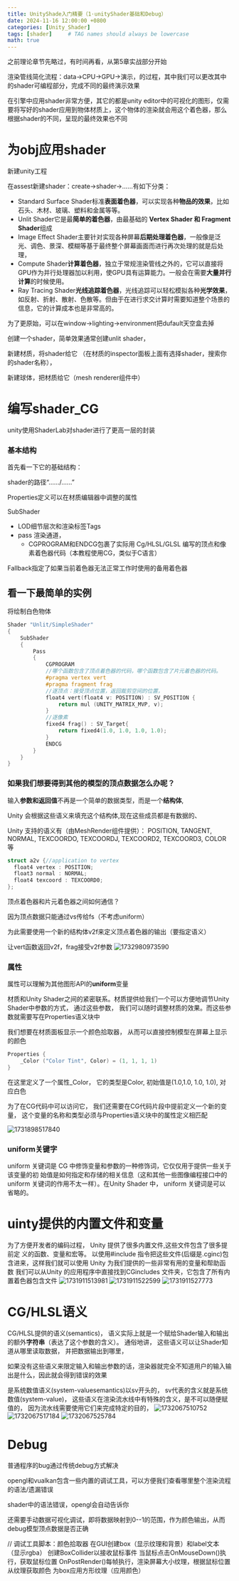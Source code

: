 ```yaml
---
title: UnityShade入门精要（1·unityShader基础和Debug）
date: 2024-11-16 12:00:00 +0800
categories: [Unity_Shader]
tags: [shader]     # TAG names should always be lowercase
math: true
---
```

之前理论章节先略过，有时间再看，从第5章实战部分开始

渲染管线简化流程：data->CPU->GPU->演示，的过程，其中我们可以更改其中的shader可编程部分，完成不同的最终演示效果

在引擎中应用shader非常方便，其它的都是unity editor中的可视化的图形，仅需要将写好的shader应用到物体材质上，这个物体的渲染就会用这个着色器，那么根据shader的不同，呈现的最终效果也不同

# 为obj应用shader

新建unity工程

在assest新建shader：create->shader->……有如下分类：

* Standard Surface Shader标准**表面着色器**，可以实现各种**物品的效果**，比如石头、木材、玻璃、塑料和金属等等。
* Unlit Shader它是最**简单的着色器**，由最基础的 **Vertex Shader 和 Fragment Shader**组成
* Image Effect Shader主要针对实现各种屏幕**后期处理着色器**，一般像是泛光、调色、景深、模糊等基于最终整个屏幕画面而进行再次处理的就是后处理，
* Compute Shader**计算着色器**，独立于常规渲染管线之外的，它可以直接将GPU作为并行处理器加以利用，使GPU具有运算能力。一般会在需要**大量并行计算**的时候使用。
* Ray Tracing Shader**光线追踪着色器**，光线追踪可以轻松模拟各种**光学效果**，如反射、折射、散射、色散等。但由于在进行求交计算时需要知道整个场景的信息，它的计算成本也是非常高的。

为了更原始，可以在window->lighting->environment把dufault天空盒去掉

创建一个shader，简单效果通常创建unlit shader，

新建材质，将shader给它 （在材质的inspector面板上面有选择shader，搜索你的shader名称），

新建球体，把材质给它（mesh renderer组件中）

# 编写shader_CG

unity使用ShaderLab对shader进行了更高一层的封装

### 基本结构

首先看一下它的基础结构：

shader的路径“……/……”

Properties定义可以在材质编辑器中调整的属性

SubShader

* LOD细节层次和渲染标签Tags
* pass 渲染通道，
  * CGPROGRAM和ENDCG包裹了实际用 Cg/HLSL/GLSL 编写的顶点和像素着色器代码（本教程使用CG，类似于C语言）

Fallback指定了如果当前着色器无法正常工作时使用的备用着色器

## 看一下最简单的实例

将绘制白色物体

```c++
Shader "Unlit/SimpleShader"
{
    SubShader
    {
        Pass
        {
            CGPROGRAM
            //哪个函数包含了顶点着色器的代码，哪个函数包含了片元着色器的代码。
            #pragma vertex vert
            #pragma fragment frag
            //逐顶点：接受顶点位置，返回裁剪空间的位置，
            float4 vert(float4 v: POSITION) : SV_POSITION {
                return mul (UNITY_MATRIX_MVP, v);
            }
            //逐像素
            fixed4 frag() : SV_Target{
                return fixed4(1.0, 1.0, 1.0, 1.0); 
            }
            ENDCG
        }
    }
}
```

### 如果我们想要得到其他的模型的顶点数据怎么办呢？

输入**参数和返回值**不再是一个简单的数据类型，而是一个**结构体**,

Unity 会根据这些语义来填充这个结构体,现在这些成员都是有数据的、

Unity 支持的语义有（由MeshRender组件提供）： POSITION, TANGENT, NORMAL, TEXCOORDO, TEXCOORDJ, TEXCOORD2, TEXCOORD3, COLOR 等

```c++
struct a2v {//application to vertex
  float4 vertex : POSITION;
  float3 normal : NORMAL;
  float4 texcoord : TEXCOORD0;
};
```

顶点着色器和片元着色器之间如何通信？

因为顶点数据只能通过vs传给fs（不考虑uniform）

为此需要使用一个新的结构体v2f来定义顶点着色器的输出（要指定语义）

让vert函数返回v2f，frag接受v2f参数
![1732980973590](/assets/img/blog/unityshader/球体.png)

### 属性

属性可以理解为其他图形API的**uniform**变量

材质和Unity Shader之间的紧密联系。材质提供给我们一个可以方便地调节Unity Shader中参数的方式， 通过这些参数， 我们可以随时调整材质的效果。而这些参数就需要写在Properties语义块中

我们想要在材质面板显示一个颜色拾取器， 从而可以直接控制模型在屏幕上显示的颜色

```c++
Properties {
    _Color ("Color Tint", Color) = (1, 1, 1, 1)
}
```

在这里定义了一个属性_Color， 它的类型是Color, 初始值是(1.0,1.0, 1.0, 1.0), 对应白色

为了在CG代码中可以访问它， 我们还需要在CG代码片段中提前定义一个新的变量， 这个变量的名称和类型必须与Properties语义块中的属性定义相匹配

![1731898517840](/assets/img/blog/unityshader/Shaderlab属性类型和CG变量类型.png)

### uniform关键字

uniform 关键词是 CG 中修饰变量和参数的一种修饰词，它仅仅用于提供一些关于该变量的初
始值是如何指定和存储的相关信息（这和其他一些图像编程接口中的 uniform 关键词的作用不太一样）。在Unity Shader 中， uniform 关键词是可以省略的。

# uinty提供的内置文件和变量

为了方便开发者的编码过程， Unity 提供了很多内置文件,这些文件包含了很多提前定
义的函数、变量和宏等。
以使用#include 指令把这些文件(后缀是.cginc)包含进来，这样我们就可以使用 Unity 为我们提供的一些非常有用的变量和帮助函数
我们可以从Unity 的应用程序中直接找到CGincludes 文件夹，它包含了所有内置着色器包含文件
![1731911513981](/assets/img/blog/unityshader/常用包含文件.png)
![1731911522599](/assets/img/blog/unityshader/UnityCG.cginc中一些常用的结构体.png)
![1731911527773](/assets/img/blog/unityshader/UnityCG.cginc中一些常用的帮助函数.png)

# CG/HLSL语义

CG/HLSL提供的语义(semantics)， 语义实际上就是一个赋给Shader输入和输出的额外**字符串**（表达了这个参数的含义）。 通俗地讲， 这些语义可以让Shader知道从哪里读取数据， 并把数据输出到哪里，

如果没有这些语义来限定输入和输出参数的话，渲染器就完全不知道用户的输入输出是什么，因此就会得到错误的效果

是系统数值语义(system-valuesemantics)以sv开头的， sv代表的含义就是系统数值(system-value)， 这些语义在渲染流水线中有特殊的含义，是不可以随便赋值的， 因为流水线需要使用它们来完成特定的目的，
![1732067510752](/assets/img/blog/unityshader/从应用阶段传递模型数据给顶点着色器时Unity支持的常用语义.png)
![1732067517184](/assets/img/blog/unityshader/从顶点着色器传递数据给片元着色器时Unity使用的常用语义.png)
![1732067525784](/assets/img/blog/unityshader/片元着色器输出时Unity支持的常用语义.png)

# Debug

普通程序的bug通过传统debug方式解决

opengl和vualkan包含一些内置的调试工具，可以方便我们查看哪里整个渲染流程的语法/遗漏错误

shader中的语法错误，opengl会自动告诉你

还需要手动数据可视化调试，即将数据映射到0--1的范围，作为颜色输出，从而debug模型顶点数据是否正确

//
调试工具脚本：颜色拾取器
在GUI创建box（显示纹理和背景）和label文本（显示rgba）
创建BoxCollider以接收鼠标事件
当鼠标点击OnMouseDown()执行，获取鼠标位置
OnPostRender()每帧执行，渲染屏幕大小纹理，根据鼠标位置从纹理获取颜色
为box应用方形纹理（应用颜色）
